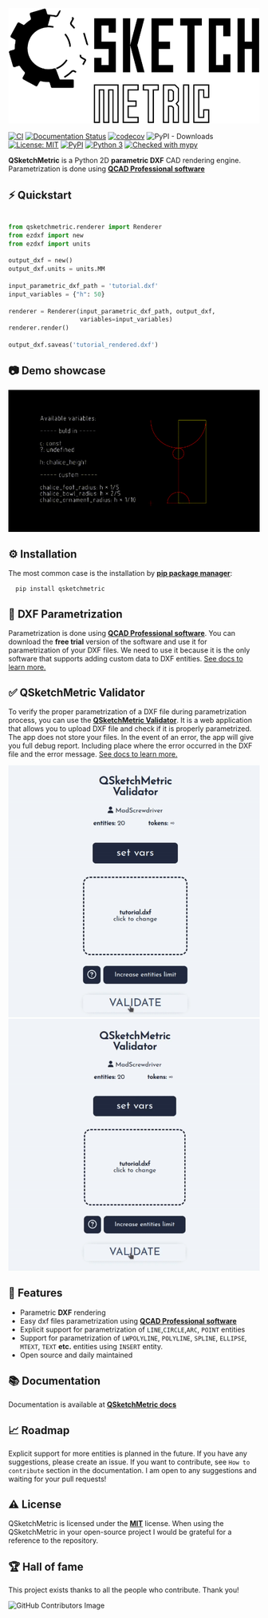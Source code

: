 ![QSketchMetric logo](https://raw.githubusercontent.com/MadScrewdriver/qsketchmetric/main/docs/_static/Media/logo_QSM.png)

[![CI](https://github.com/MadScrewdriver/qsketchmetric/actions/workflows/tests.yml/badge.svg)](https://github.com/MadScrewdriver/qsketchmetric/actions/workflows/tests.yml)
[![Documentation Status](https://readthedocs.org/projects/qsketchmetric/badge/?version=latest)](https://qsketchmetric.readthedocs.io/en/latest/?badge=latest)
[![codecov](https://codecov.io/gh/MadScrewdriver/qsketchmetric/graph/badge.svg?token=OBMRQRRHUQ)](https://codecov.io/gh/MadScrewdriver/qsketchmetric)
![PyPI - Downloads](https://img.shields.io/pypi/dm/qsketchmetric)
[![License: MIT](https://img.shields.io/badge/License-MIT-yellow.svg)](https://opensource.org/licenses/MIT)
[![PyPI](https://img.shields.io/pypi/v/qsketchmetric.svg)](https://pypi.org/project/qsketchmetric/)
[![Python 3](https://img.shields.io/badge/python-3.9_|_3.10_|_3.11_|_3.12_-blue.svg)](https://www.python.org/downloads/release/python-3114/)
[![Checked with mypy](http://www.mypy-lang.org/static/mypy_badge.svg)](http://mypy-lang.org/)

**QSketchMetric** is a Python 2D **parametric DXF** CAD rendering engine. Parametrization is done using 
[**QCAD Professional software**](https://qcad.org/en/download)

## ⚡️ Quickstart

```python

from qsketchmetric.renderer import Renderer
from ezdxf import new
from ezdxf import units

output_dxf = new()
output_dxf.units = units.MM

input_parametric_dxf_path = 'tutorial.dxf'
input_variables = {"h": 50}

renderer = Renderer(input_parametric_dxf_path, output_dxf,
                    variables=input_variables)
renderer.render()

output_dxf.saveas('tutorial_rendered.dxf')
```

## 📷 Demo showcase

![Demo GIF](https://raw.githubusercontent.com/MadScrewdriver/qsketchmetric/main/docs/_static/Media/readme.gif)

## ⚙️ Installation

The most common case is the installation by [**pip package manager**](https://pip.pypa.io/en/stable/installation/):

```bash
  pip install qsketchmetric
```

##  📐 DXF Parametrization
Parametrization is done using [**QCAD Professional software**](https://qcad.org/en/download). 
You can download the **free trial** version of the software and use it for parametrization of your DXF files.
We need to use it because it is the only software that supports adding custom data to DXF entities. 
[See docs to learn more.](https://qsketchmetric.readthedocs.io/en/latest/how_to_guide/Manual%20parametrization.html)

## ✅ QSketchMetric Validator
To verify the proper parametrization of a DXF file during parametrization process, you can use the 
[**QSketchMetric Validator**](https://qsketchmetricvalidator.eu.pythonanywhere.com/). It is a web application that
allows you to upload DXF file and check if it is properly parametrized. 
The app does not store your files. In the event of an error, the app will give you full debug report. Including
place where the error occurred in the DXF file and the error message.
[See docs to learn more.](https://qsketchmetric.readthedocs.io/en/latest/how_to_guide/Validator.html)

![success](https://raw.githubusercontent.com/MadScrewdriver/qsketchmetric/main/docs/_static/Media/success.gif) ![error](https://raw.githubusercontent.com/MadScrewdriver/qsketchmetric/main/docs/_static/Media/error.gif)


## 🎯 Features

-  Parametric **DXF** rendering
-  Easy dxf files parametrization using [**QCAD Professional software**](https://qcad.org/en/download)
-  Explicit support for parametrization of `LINE`,`CIRCLE`,`ARC`, `POINT` entities
-  Support for parametrization of `LWPOLYLINE`, `POLYLINE`, `SPLINE`, `ELLIPSE`, `MTEXT`, `TEXT` **etc.** entities using `INSERT` entity.
-  Open source and daily maintained

## 📚 Documentation
Documentation is available at [**QSketchMetric docs**](https://qsketchmetric.readthedocs.io/en/latest/)

## 📈 Roadmap
Explicit support for more entities is planned in the future. If you have any suggestions, please create an issue.
If you want to contribute, see `How to contribute` section in the documentation. I am open to any suggestions
and waiting for your pull requests!

## ⚠️ License
QSketchMetric is licensed under the [**MIT**](https://opensource.org/licenses/MIT) license. 
When using the QSketchMetric in your open-source project I would be grateful for a reference to the repository.

## 🏆 Hall of fame
This project exists thanks to all the people who contribute. Thank you!

![GitHub Contributors Image](https://contrib.rocks/image?repo=MadScrewdriver/qsketchmetric)
